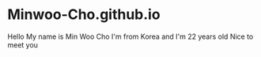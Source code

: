 # Minwoo-Cho.github.io
Hello My name is Min Woo Cho I'm from Korea and I'm 22 years old Nice to meet you 
